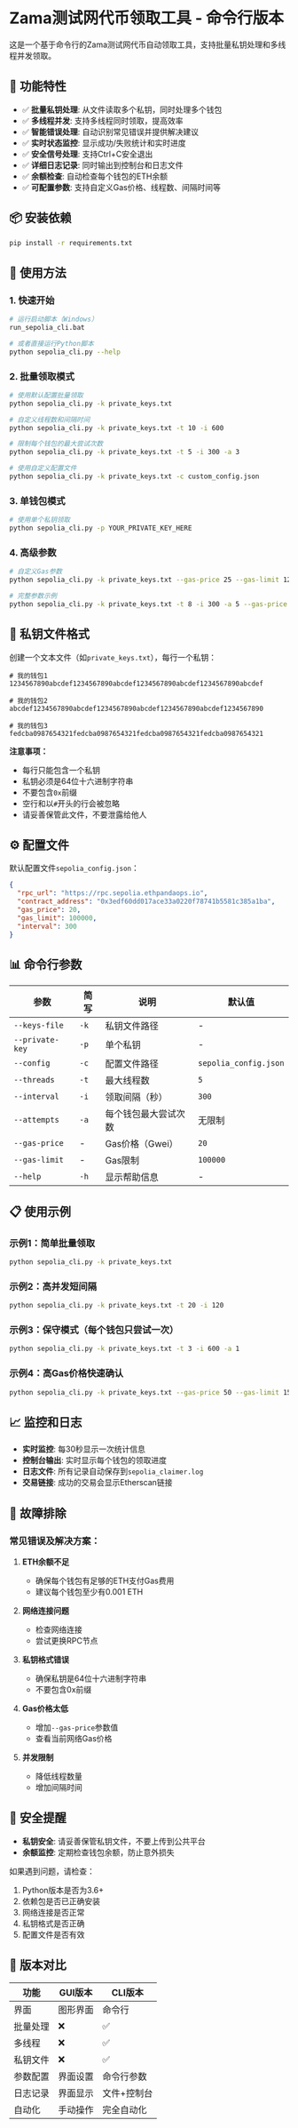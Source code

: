 # Zama测试网代币领取工具 - 命令行版本

这是一个基于命令行的Zama测试网代币自动领取工具，支持批量私钥处理和多线程并发领取。

## 🚀 功能特性

- ✅ **批量私钥处理**: 从文件读取多个私钥，同时处理多个钱包
- ✅ **多线程并发**: 支持多线程同时领取，提高效率
- ✅ **智能错误处理**: 自动识别常见错误并提供解决建议
- ✅ **实时状态监控**: 显示成功/失败统计和实时进度
- ✅ **安全信号处理**: 支持Ctrl+C安全退出
- ✅ **详细日志记录**: 同时输出到控制台和日志文件
- ✅ **余额检查**: 自动检查每个钱包的ETH余额
- ✅ **可配置参数**: 支持自定义Gas价格、线程数、间隔时间等

## 📦 安装依赖

```bash
pip install -r requirements.txt
```

## 📝 使用方法

### 1. 快速开始

```bash
# 运行启动脚本（Windows）
run_sepolia_cli.bat

# 或者直接运行Python脚本
python sepolia_cli.py --help
```

### 2. 批量领取模式

```bash
# 使用默认配置批量领取
python sepolia_cli.py -k private_keys.txt

# 自定义线程数和间隔时间
python sepolia_cli.py -k private_keys.txt -t 10 -i 600

# 限制每个钱包的最大尝试次数
python sepolia_cli.py -k private_keys.txt -t 5 -i 300 -a 3

# 使用自定义配置文件
python sepolia_cli.py -k private_keys.txt -c custom_config.json
```

### 3. 单钱包模式

```bash
# 使用单个私钥领取
python sepolia_cli.py -p YOUR_PRIVATE_KEY_HERE
```

### 4. 高级参数

```bash
# 自定义Gas参数
python sepolia_cli.py -k private_keys.txt --gas-price 25 --gas-limit 120000

# 完整参数示例
python sepolia_cli.py -k private_keys.txt -t 8 -i 300 -a 5 --gas-price 30
```

## 📄 私钥文件格式

创建一个文本文件（如`private_keys.txt`），每行一个私钥：

```
# 我的钱包1
1234567890abcdef1234567890abcdef1234567890abcdef1234567890abcdef

# 我的钱包2
abcdef1234567890abcdef1234567890abcdef1234567890abcdef1234567890

# 我的钱包3
fedcba0987654321fedcba0987654321fedcba0987654321fedcba0987654321
```

**注意事项：**
- 每行只能包含一个私钥
- 私钥必须是64位十六进制字符串
- 不要包含`0x`前缀
- 空行和以`#`开头的行会被忽略
- 请妥善保管此文件，不要泄露给他人

## ⚙️ 配置文件

默认配置文件`sepolia_config.json`：

```json
{
  "rpc_url": "https://rpc.sepolia.ethpandaops.io",
  "contract_address": "0x3edf60dd017ace33a0220f78741b5581c385a1ba",
  "gas_price": 20,
  "gas_limit": 100000,
  "interval": 300
}
```

## 📊 命令行参数

| 参数 | 简写 | 说明 | 默认值 |
|-----|-----|------|-------|
| `--keys-file` | `-k` | 私钥文件路径 | - |
| `--private-key` | `-p` | 单个私钥 | - |
| `--config` | `-c` | 配置文件路径 | `sepolia_config.json` |
| `--threads` | `-t` | 最大线程数 | `5` |
| `--interval` | `-i` | 领取间隔（秒） | `300` |
| `--attempts` | `-a` | 每个钱包最大尝试次数 | 无限制 |
| `--gas-price` | - | Gas价格（Gwei） | `20` |
| `--gas-limit` | - | Gas限制 | `100000` |
| `--help` | `-h` | 显示帮助信息 | - |

## 📋 使用示例

### 示例1：简单批量领取
```bash
python sepolia_cli.py -k private_keys.txt
```

### 示例2：高并发短间隔
```bash
python sepolia_cli.py -k private_keys.txt -t 20 -i 120
```

### 示例3：保守模式（每个钱包只尝试一次）
```bash
python sepolia_cli.py -k private_keys.txt -t 3 -i 600 -a 1
```

### 示例4：高Gas价格快速确认
```bash
python sepolia_cli.py -k private_keys.txt --gas-price 50 --gas-limit 150000
```

## 📈 监控和日志

- **实时监控**: 每30秒显示一次统计信息
- **控制台输出**: 实时显示每个钱包的领取进度
- **日志文件**: 所有记录自动保存到`sepolia_claimer.log`
- **交易链接**: 成功的交易会显示Etherscan链接

## 🔧 故障排除

### 常见错误及解决方案：

1. **ETH余额不足**
   - 确保每个钱包有足够的ETH支付Gas费用
   - 建议每个钱包至少有0.001 ETH

2. **网络连接问题**
   - 检查网络连接
   - 尝试更换RPC节点

3. **私钥格式错误**
   - 确保私钥是64位十六进制字符串
   - 不要包含0x前缀

4. **Gas价格太低**
   - 增加`--gas-price`参数值
   - 查看当前网络Gas价格

5. **并发限制**
   - 降低线程数量
   - 增加间隔时间

## 🚨 安全提醒

- **私钥安全**: 请妥善保管私钥文件，不要上传到公共平台
- **余额监控**: 定期检查钱包余额，防止意外损失

如果遇到问题，请检查：
1. Python版本是否为3.6+
2. 依赖包是否已正确安装
3. 网络连接是否正常
4. 私钥格式是否正确
5. 配置文件是否有效

## 🔄 版本对比

| 功能 | GUI版本 | CLI版本 |
|------|---------|---------|
| 界面 | 图形界面 | 命令行 |
| 批量处理 | ❌ | ✅ |
| 多线程 | ❌ | ✅ |
| 私钥文件 | ❌ | ✅ |
| 参数配置 | 界面设置 | 命令行参数 |
| 日志记录 | 界面显示 | 文件+控制台 |
| 自动化 | 手动操作 | 完全自动化 |
